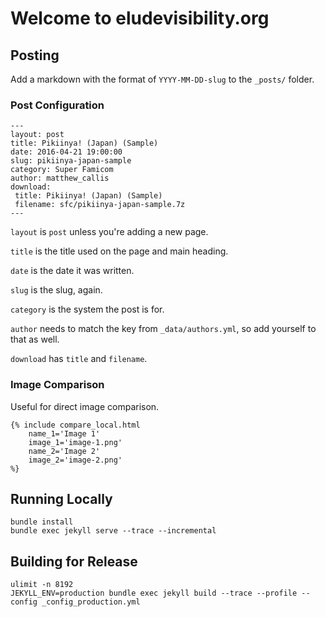 # Welcome to eludevisibility.org

## Posting

Add a markdown with the format of `YYYY-MM-DD-slug` to the `_posts/` folder.

### Post Configuration

```
---
layout: post
title: Pikiinya! (Japan) (Sample)
date: 2016-04-21 19:00:00
slug: pikiinya-japan-sample
category: Super Famicom
author: matthew_callis
download:
 title: Pikiinya! (Japan) (Sample)
 filename: sfc/pikiinya-japan-sample.7z
---
```

`layout` is `post` unless you're adding a new page.

`title` is the title used on the page and main heading.

`date` is the date it was written.

`slug` is the slug, again.

`category` is the system the post is for.

`author` needs to match the key from `_data/authors.yml`, so add yourself to that as well.

`download` has `title` and `filename`.

### Image Comparison

Useful for direct image comparison.

```
{% include compare_local.html
    name_1='Image 1'
    image_1='image-1.png'
    name_2='Image 2'
    image_2='image-2.png'
%}
```

## Running Locally
```
bundle install
bundle exec jekyll serve --trace --incremental
```

## Building for Release
```
ulimit -n 8192
JEKYLL_ENV=production bundle exec jekyll build --trace --profile --config _config_production.yml
```
